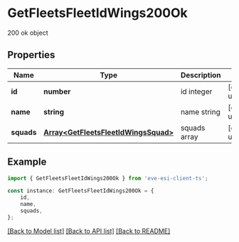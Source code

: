 # GetFleetsFleetIdWings200Ok

200 ok object

## Properties

Name | Type | Description | Notes
------------ | ------------- | ------------- | -------------
**id** | **number** | id integer | [default to undefined]
**name** | **string** | name string | [default to undefined]
**squads** | [**Array&lt;GetFleetsFleetIdWingsSquad&gt;**](GetFleetsFleetIdWingsSquad.md) | squads array | [default to undefined]

## Example

```typescript
import { GetFleetsFleetIdWings200Ok } from 'eve-esi-client-ts';

const instance: GetFleetsFleetIdWings200Ok = {
    id,
    name,
    squads,
};
```

[[Back to Model list]](../README.md#documentation-for-models) [[Back to API list]](../README.md#documentation-for-api-endpoints) [[Back to README]](../README.md)
